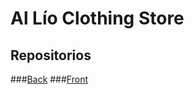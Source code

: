 # Al Lío Clothing Store

## Repositorios
###<a href="https://github.com/ElianRivoira/al_lio_back_repo">Back</a>
###<a href="https://github.com/ElianRivoira/al_lio_front_repo">Front</a>
